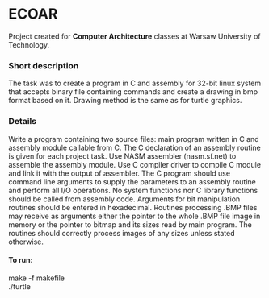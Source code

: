 # ECOAR
Project created for **Computer Architecture** classes at Warsaw University of Technology.
### Short description
The task was to create a program in C and assembly for 32-bit linux system that accepts binary file containing commands and create a drawing in bmp format based on it. Drawing method is the same as for turtle graphics.

### Details
Write a program containing two source files: main program written in C and assembly module callable from C. The C declaration of an assembly routine is given for each project task. Use NASM assembler (nasm.sf.net) to assemble the assembly module. Use C compiler driver to compile C module and link it with the output of assembler. The C program should use command line arguments to supply the parameters to an assembly routine and perform all I/O operations. No system functions nor C library functions should be called from assembly code. Arguments for bit manipulation routines should be entered in hexadecimal.
Routines processing .BMP files may receive as arguments either the pointer to the whole .BMP file image in memory or the pointer to bitmap and its sizes read by main program. The routines should correctly process images of any sizes unless stated otherwise.

#### To run:
make -f makefile  
./turtle
